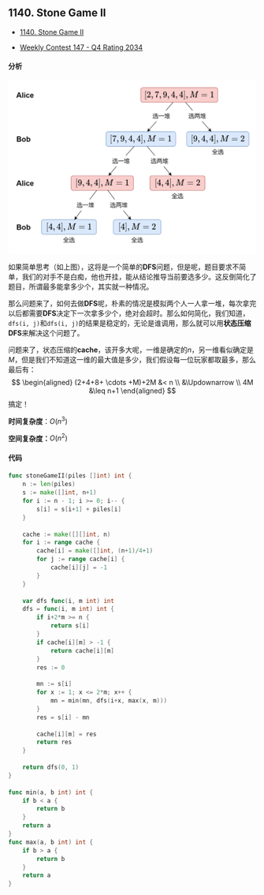 ## 1140. Stone Game II

- [1140. Stone Game II](https://leetcode.cn/problems/stone-game-ii/)

- [Weekly Contest 147 - Q4 Rating 2034](https://leetcode.com/contest/weekly-contest-147) 



#### 分析

![1140.png](../images/1676982829-lcXKKW-1140.png)

如果简单思考（如上图），这将是一个简单的**DFS**问题，但是呢，题目要求不简单，我们的对手不是白痴，他也开挂，能从结论推导当前要选多少。这反倒简化了题目，所谓最多能拿多少个，其实就一种情况。

那么问题来了，如何去做**DFS**呢，朴素的情况是模拟两个人一人拿一堆，每次拿完以后都需要**DFS**决定下一次拿多少个，绝对会超时。那么如何简化，我们知道，`dfs(i, j)`和`dfs(i, j)`的结果是稳定的，无论是谁调用，那么就可以用**状态压缩DFS**来解决这个问题了。

问题来了，状态压缩的**cache**，该开多大呢，一维是确定的$n$，另一维看似确定是$M$，但是我们不知道这一维的最大值是多少，我们假设每一位玩家都取最多，那么最后有：
$$
\begin{aligned}
(2+4+8+ \cdots +M)+2M &< n \\
&\Updownarrow \\
4M &\leq n+1
\end{aligned}
$$
搞定！



**时间复杂度**：$O(n^3)$

**空间复杂度：**$O(n^2)$



#### 代码

```go
func stoneGameII(piles []int) int {
	n := len(piles)
	s := make([]int, n+1)
	for i := n - 1; i >= 0; i-- {
		s[i] = s[i+1] + piles[i]
	}

	cache := make([][]int, n)
	for i := range cache {
		cache[i] = make([]int, (n+1)/4+1)
		for j := range cache[i] {
			cache[i][j] = -1
		}
	}

	var dfs func(i, m int) int
	dfs = func(i, m int) int {
		if i+2*m >= n {
			return s[i]
		}
		if cache[i][m] > -1 {
			return cache[i][m]
		}
		res := 0

		mn := s[i]
		for x := 1; x <= 2*m; x++ {
			mn = min(mn, dfs(i+x, max(x, m)))
		}
		res = s[i] - mn

		cache[i][m] = res
		return res
	}

	return dfs(0, 1)
}

func min(a, b int) int {
	if b < a {
		return b
	}
	return a
}
func max(a, b int) int {
	if b > a {
		return b
	}
	return a
}
```

